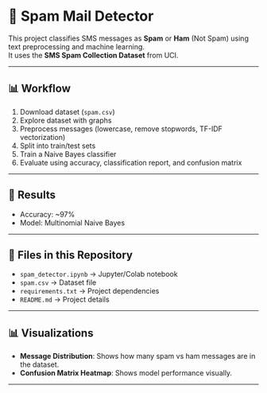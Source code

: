 # 📧 Spam Mail Detector

This project classifies SMS messages as **Spam** or **Ham** (Not Spam) using text preprocessing and machine learning.  
It uses the **SMS Spam Collection Dataset** from UCI.

---

## 📊 Workflow
1. Download dataset (`spam.csv`)
2. Explore dataset with graphs
3. Preprocess messages (lowercase, remove stopwords, TF-IDF vectorization)
4. Split into train/test sets
5. Train a Naive Bayes classifier
6. Evaluate using accuracy, classification report, and confusion matrix

---

## 🚀 Results
- Accuracy: ~97%
- Model: Multinomial Naive Bayes

---

## 📂 Files in this Repository
- `spam_detector.ipynb` → Jupyter/Colab notebook  
- `spam.csv` → Dataset file  
- `requirements.txt` → Project dependencies  
- `README.md` → Project details  

---

## 📊 Visualizations
- **Message Distribution**: Shows how many spam vs ham messages are in the dataset.  
- **Confusion Matrix Heatmap**: Shows model performance visually.  

---


